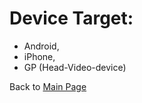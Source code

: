 # Device Target:
- Android, 
- iPhone, 
- GP (Head-Video-device)

Back to [Main Page](../../Tao.md)
